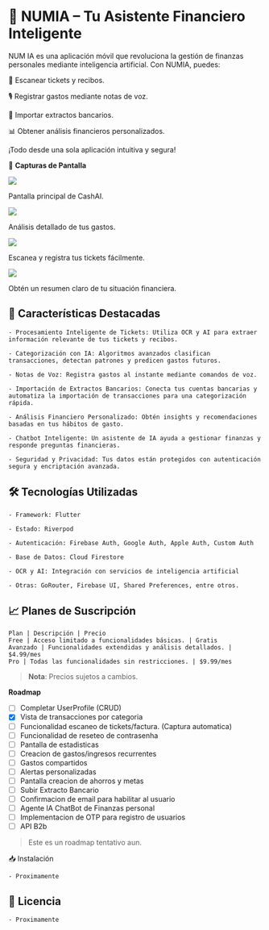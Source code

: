 # 💸 NUMIA – Tu Asistente Financiero Inteligente

NUM IA es una aplicación móvil que revoluciona la gestión de finanzas personales mediante inteligencia artificial. Con NUMIA, puedes:

📸 Escanear tickets y recibos.

🎙️ Registrar gastos mediante notas de voz.

📄 Importar extractos bancarios.

📊 Obtener análisis financieros personalizados.

¡Todo desde una sola aplicación intuitiva y segura!


📱 **Capturas de Pantalla**

![](https://avirgili-eclub.github.io/cashai-landing/images/app-screenshot.png)

Pantalla principal de CashAI.

![](https://avirgili-eclub.github.io/cashai-landing/images/app-screenshot3.png)

Análisis detallado de tus gastos.

![](https://avirgili-eclub.github.io/cashai-landing/images/app-screenshot1.png)

Escanea y registra tus tickets fácilmente.

![](https://avirgili-eclub.github.io/cashai-landing/images/app-screenshot4.png)

Obtén un resumen claro de tu situación financiera.


## 🚀 Características Destacadas

    - Procesamiento Inteligente de Tickets: Utiliza OCR y AI para extraer información relevante de tus tickets y recibos.

    - Categorización con IA: Algoritmos avanzados clasifican transacciones, detectan patrones y predicen gastos futuros.

    - Notas de Voz: Registra gastos al instante mediante comandos de voz.

    - Importación de Extractos Bancarios: Conecta tus cuentas bancarias y automatiza la importación de transacciones para una categorización rápida.

    - Análisis Financiero Personalizado: Obtén insights y recomendaciones basadas en tus hábitos de gasto.

    - Chatbot Inteligente: Un asistente de IA ayuda a gestionar finanzas y responde preguntas financieras.

    - Seguridad y Privacidad: Tus datos están protegidos con autenticación segura y encriptación avanzada.

## 🛠️ Tecnologías Utilizadas

    - Framework: Flutter

    - Estado: Riverpod

    - Autenticación: Firebase Auth, Google Auth, Apple Auth, Custom Auth

    - Base de Datos: Cloud Firestore

    - OCR y AI: Integración con servicios de inteligencia artificial

    - Otras: GoRouter, Firebase UI, Shared Preferences, entre otros.

## 📈 Planes de Suscripción

    Plan | Descripción | Precio
    Free | Acceso limitado a funcionalidades básicas. | Gratis
    Avanzado | Funcionalidades extendidas y análisis detallados. | $4.99/mes
    Pro | Todas las funcionalidades sin restricciones. | $9.99/mes

> **Nota**: Precios sujetos a cambios.


**Roadmap**

- [ ] Completar UserProfile (CRUD)
- [x] Vista de transacciones por categoria
- [ ] Funcionalidad escaneo de tickets/factura. (Captura automatica)
- [ ] Funcionalidad de reseteo de contrasenha
- [ ] Pantalla de estadisticas
- [ ] Creacion de gastos/ingresos recurrentes
- [ ] Gastos compartidos
- [ ] Alertas personalizadas
- [ ] Pantalla creacion de ahorros y metas
- [ ] Subir Extracto Bancario
- [ ] Confirmacion de email para habilitar al usuario
- [ ] Agente IA ChatBot de Finanzas personal
- [ ] Implementacion de OTP para registro de usuarios
- [ ] API B2b

> Este es un roadmap tentativo aun.

📥 Instalación

    - Proximamente

## 📄 Licencia

    - Proximamente
